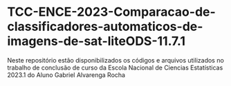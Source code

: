 # TCC-ENCE-2023-Comparacao-de-classificadores-automaticos-de-imagens-de-sat-liteODS-11.7.1
Neste repositório estão disponibilizados os códigos e arquivos utilizados no trabalho de conclusão de curso da Escola Nacional de Ciencias Estatísticas 2023.1 do Aluno Gabriel Alvarenga Rocha 
